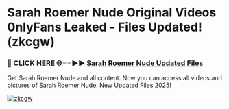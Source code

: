 # Sarah Roemer Nude Original Videos 0nlyFans Leaked - Files Updated! (zkcgw)

<h3>🔴 CLICK HERE 🌐==►► <a href="https://tinyurl.com/5h6xmrr3" rel="nofollow">Sarah Roemer Nude Updated Files</a></h3>

Get Sarah Roemer Nude and all content. Now you can access all videos and pictures of Sarah Roemer Nude. New Updated Files 2025!

[![zkcgw](https://i.imgur.com/KVD873Z.gif)](https://tinyurl.com/5h6xmrr3)
